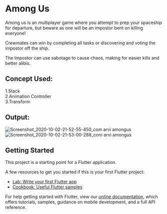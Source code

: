 # Among Us

Among us is an multiplayer game where you attempt to prep your spaceship for departure, but beware as one will be an impostor bent on killing everyone!

Crewmates can win by completing all tasks or discovering and voting the impostor off the ship.

The Impostor can use sabotage to cause chaos, making for easier kills and better alibis.


## Concept Used:
1.Stack<br>
2.Animation Controller<br>
3.Transform<br>


## Output:

![Screenshot_2020-10-02-21-52-55-450_com arvi amongus](https://user-images.githubusercontent.com/30715919/94946458-ce555a00-04f9-11eb-99d1-3fbe5b71cf8d.jpg)
![Screenshot_2020-10-02-21-53-00-288_com arvi amongus](https://user-images.githubusercontent.com/30715919/94946464-d1e8e100-04f9-11eb-855a-ef70e3de749e.jpg)




## Getting Started

This project is a starting point for a Flutter application.

A few resources to get you started if this is your first Flutter project:

- [Lab: Write your first Flutter app](https://flutter.dev/docs/get-started/codelab)
- [Cookbook: Useful Flutter samples](https://flutter.dev/docs/cookbook)

For help getting started with Flutter, view our
[online documentation](https://flutter.dev/docs), which offers tutorials,
samples, guidance on mobile development, and a full API reference.
